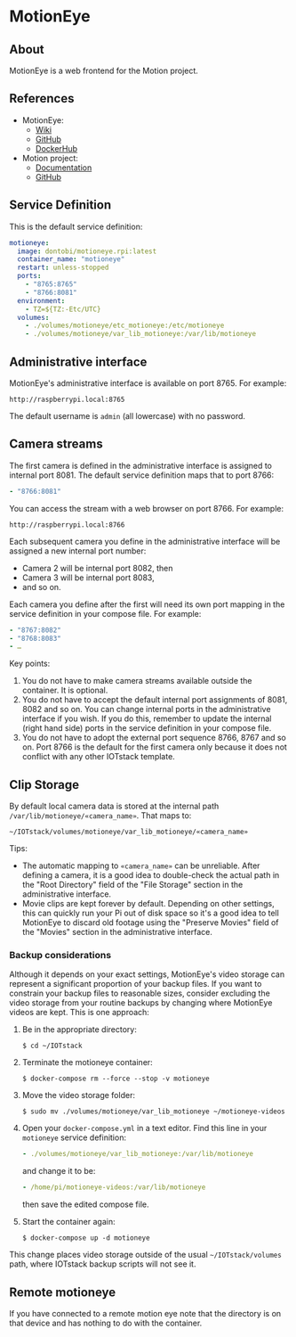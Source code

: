 # MotionEye

## About

MotionEye is a web frontend for the Motion project.

## References

* MotionEye:
	- [Wiki](https://github.com/motioneye-project/motioneye/wiki)
	- [GitHub](https://github.com/motioneye-project/motioneye)
	- [DockerHub](https://hub.docker.com/r/dontobi/motioneye.rpi)
* Motion project:
	- [Documentation](https://motion-project.github.io/)
	- [GitHub](https://github.com/Motion-Project/motion)

## Service Definition

This is the default service definition:

```yml
motioneye:
  image: dontobi/motioneye.rpi:latest
  container_name: "motioneye"
  restart: unless-stopped
  ports:
    - "8765:8765"
    - "8766:8081"
  environment:
    - TZ=${TZ:-Etc/UTC}
  volumes:
    - ./volumes/motioneye/etc_motioneye:/etc/motioneye
    - ./volumes/motioneye/var_lib_motioneye:/var/lib/motioneye
```

## Administrative interface

MotionEye's administrative interface is available on port 8765. For example:

```
http://raspberrypi.local:8765
```

The default username is `admin` (all lowercase) with no password.

## Camera streams

The first camera is defined in the administrative interface is assigned to internal port 8081. The default service definition maps that to port 8766:

```yml
- "8766:8081"
```

You can access the stream with a web browser on port 8766. For example:

```
http://raspberrypi.local:8766
```

Each subsequent camera you define in the administrative interface will be assigned a new internal port number:

* Camera 2 will be internal port 8082, then
* Camera 3 will be internal port 8083,
* and so on.

Each camera you define after the first will need its own port mapping in the service definition in your compose file. For example:

```yml
- "8767:8082"
- "8768:8083"
- …
```

Key points:

1. You do not have to make camera streams available outside the container. It is optional.
2. You do not have to accept the default internal port assignments of 8081, 8082 and so on. You can change internal ports in the administrative interface if you wish. If you do this, remember to update the internal (right hand side) ports in the service definition in your compose file.
3. You do not have to adopt the external port sequence 8766, 8767 and so on. Port 8766 is the default for the first camera only because it does not conflict with any other IOTstack template.

## Clip Storage

By default local camera data is stored at the internal path `/var/lib/motioneye/«camera_name»`. That maps to:

```
~/IOTstack/volumes/motioneye/var_lib_motioneye/«camera_name»
```

Tips:

* The automatic mapping to `«camera_name»` can be unreliable. After defining a camera, it is a good idea to double-check the actual path in the "Root Directory" field of the "File Storage" section in the administrative interface.
* Movie clips are kept forever by default. Depending on other settings, this can quickly run your Pi out of disk space so it's a good idea to tell MotionEye to discard old footage using the "Preserve Movies" field of the "Movies" section in the administrative interface.

### Backup considerations

Although it depends on your exact settings, MotionEye's video storage can represent a significant proportion of your backup files. If you want to constrain your backup files to reasonable sizes, consider excluding the video storage from your routine backups by changing where MotionEye videos are kept. This is one approach:  

1. Be in the appropriate directory:

	```
	$ cd ~/IOTstack
	```

2. Terminate the motioneye container:

	```
	$ docker-compose rm --force --stop -v motioneye
	```

3. Move the video storage folder:

	```
	$ sudo mv ./volumes/motioneye/var_lib_motioneye ~/motioneye-videos
	```

4. Open your `docker-compose.yml` in a text editor. Find this line in your `motioneye` service definition:

	```yml
	- ./volumes/motioneye/var_lib_motioneye:/var/lib/motioneye
	```

	and change it to be:

	```yml
	- /home/pi/motioneye-videos:/var/lib/motioneye
	```

	then save the edited compose file.

5. Start the container again:

	```
	$ docker-compose up -d motioneye
	```

This change places video storage outside of the usual `~/IOTstack/volumes` path, where IOTstack backup scripts will not see it.

## Remote motioneye

If you have connected to a remote motion eye note that the directory is on that device and has nothing to do with the container.

